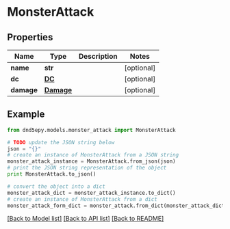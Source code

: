 # MonsterAttack


## Properties
Name | Type | Description | Notes
------------ | ------------- | ------------- | -------------
**name** | **str** |  | [optional] 
**dc** | [**DC**](DC.md) |  | [optional] 
**damage** | [**Damage**](Damage.md) |  | [optional] 

## Example

```python
from dnd5epy.models.monster_attack import MonsterAttack

# TODO update the JSON string below
json = "{}"
# create an instance of MonsterAttack from a JSON string
monster_attack_instance = MonsterAttack.from_json(json)
# print the JSON string representation of the object
print MonsterAttack.to_json()

# convert the object into a dict
monster_attack_dict = monster_attack_instance.to_dict()
# create an instance of MonsterAttack from a dict
monster_attack_form_dict = monster_attack.from_dict(monster_attack_dict)
```
[[Back to Model list]](../README.md#documentation-for-models) [[Back to API list]](../README.md#documentation-for-api-endpoints) [[Back to README]](../README.md)


